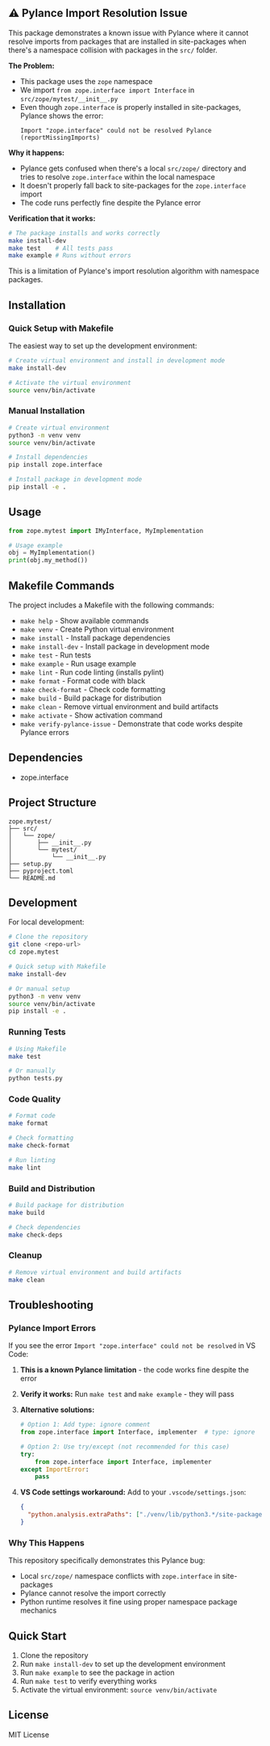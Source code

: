## ⚠️ Pylance Import Resolution Issue

This package demonstrates a known issue with Pylance where it cannot resolve imports from packages that are installed in site-packages when there's a namespace collision with packages in the `src/` folder.

**The Problem:**
- This package uses the `zope` namespace
- We import `from zope.interface import Interface` in `src/zope/mytest/__init__.py`
- Even though `zope.interface` is properly installed in site-packages, Pylance shows the error:
  ```
  Import "zope.interface" could not be resolved Pylance (reportMissingImports)
  ```

**Why it happens:**
- Pylance gets confused when there's a local `src/zope/` directory and tries to resolve `zope.interface` within the local namespace
- It doesn't properly fall back to site-packages for the `zope.interface` import
- The code runs perfectly fine despite the Pylance error

**Verification that it works:**
```bash
# The package installs and works correctly
make install-dev
make test    # All tests pass
make example # Runs without errors
```

This is a limitation of Pylance's import resolution algorithm with namespace packages.

## Installation

### Quick Setup with Makefile

The easiest way to set up the development environment:

```bash
# Create virtual environment and install in development mode
make install-dev

# Activate the virtual environment
source venv/bin/activate
```

### Manual Installation

```bash
# Create virtual environment
python3 -m venv venv
source venv/bin/activate

# Install dependencies
pip install zope.interface

# Install package in development mode
pip install -e .
```

## Usage

```python
from zope.mytest import IMyInterface, MyImplementation

# Usage example
obj = MyImplementation()
print(obj.my_method())
```

## Makefile Commands

The project includes a Makefile with the following commands:

- `make help` - Show available commands
- `make venv` - Create Python virtual environment
- `make install` - Install package dependencies
- `make install-dev` - Install package in development mode
- `make test` - Run tests
- `make example` - Run usage example
- `make lint` - Run code linting (installs pylint)
- `make format` - Format code with black
- `make check-format` - Check code formatting
- `make build` - Build package for distribution
- `make clean` - Remove virtual environment and build artifacts
- `make activate` - Show activation command
- `make verify-pylance-issue` - Demonstrate that code works despite Pylance errors

## Dependencies

- zope.interface

## Project Structure

```
zope.mytest/
├── src/
│   └── zope/
│       ├── __init__.py
│       └── mytest/
│           └── __init__.py
├── setup.py
├── pyproject.toml
└── README.md
```

## Development

For local development:

```bash
# Clone the repository
git clone <repo-url>
cd zope.mytest

# Quick setup with Makefile
make install-dev

# Or manual setup
python3 -m venv venv
source venv/bin/activate
pip install -e .
```

### Running Tests

```bash
# Using Makefile
make test

# Or manually
python tests.py
```

### Code Quality

```bash
# Format code
make format

# Check formatting
make check-format

# Run linting
make lint
```

### Build and Distribution

```bash
# Build package for distribution
make build

# Check dependencies
make check-deps
```

### Cleanup

```bash
# Remove virtual environment and build artifacts
make clean
```

## Troubleshooting

### Pylance Import Errors

If you see the error `Import "zope.interface" could not be resolved` in VS Code:

1. **This is a known Pylance limitation** - the code works fine despite the error
2. **Verify it works:** Run `make test` and `make example` - they will pass
3. **Alternative solutions:**
   ```python
   # Option 1: Add type: ignore comment
   from zope.interface import Interface, implementer  # type: ignore
   
   # Option 2: Use try/except (not recommended for this case)
   try:
       from zope.interface import Interface, implementer
   except ImportError:
       pass
   ```

4. **VS Code settings workaround:**
   Add to your `.vscode/settings.json`:
   ```json
   {
     "python.analysis.extraPaths": ["./venv/lib/python3.*/site-packages"]
   }
   ```

### Why This Happens

This repository specifically demonstrates this Pylance bug:
- Local `src/zope/` namespace conflicts with `zope.interface` in site-packages
- Pylance cannot resolve the import correctly
- Python runtime resolves it fine using proper namespace package mechanics

## Quick Start

1. Clone the repository
2. Run `make install-dev` to set up the development environment
3. Run `make example` to see the package in action
4. Run `make test` to verify everything works
5. Activate the virtual environment: `source venv/bin/activate`

## License

MIT License